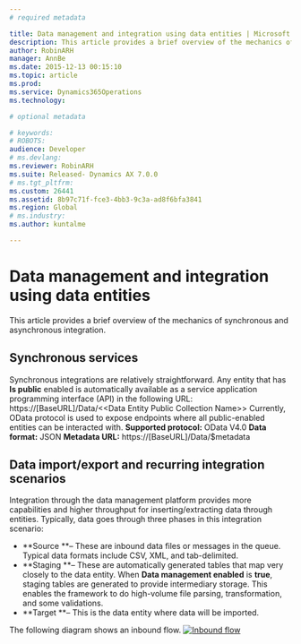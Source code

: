 ```yaml
---
# required metadata

title: Data management and integration using data entities | Microsoft Docs
description: This article provides a brief overview of the mechanics of synchronous and asynchronous integration.
author: RobinARH
manager: AnnBe
ms.date: 2015-12-13 00:15:10
ms.topic: article
ms.prod: 
ms.service: Dynamics365Operations
ms.technology: 

# optional metadata

# keywords: 
# ROBOTS: 
audience: Developer
# ms.devlang: 
ms.reviewer: RobinARH
ms.suite: Released- Dynamics AX 7.0.0
# ms.tgt_pltfrm: 
ms.custom: 26441
ms.assetid: 8b97c71f-fce3-4bb3-9c3a-ad8f6bfa3841
ms.region: Global
# ms.industry: 
ms.author: kuntalme

---
```


# Data management and integration using data entities

This article provides a brief overview of the mechanics of synchronous and asynchronous integration.

Synchronous services
--------------------

Synchronous integrations are relatively straightforward. Any entity that has **Is public** enabled is automatically available as a service application programming interface (API) in the following URL: https://\[BaseURL\]/Data/&lt;&lt;Data Entity Public Collection Name&gt;&gt; Currently, OData protocol is used to expose endpoints where all public-enabled entities can be interacted with. **Supported protocol:** OData V4.0 **Data format:** JSON **Metadata URL:** https://\[BaseURL\]/Data/$metadata

## Data import/export and recurring integration scenarios
Integration through the data management platform provides more capabilities and higher throughput for inserting/extracting data through entities. Typically, data goes through three phases in this integration scenario:

-   **Source **– These are inbound data files or messages in the queue. Typical data formats include CSV, XML, and tab-delimited.
-   **Staging **– These are automatically generated tables that map very closely to the data entity. When **Data management enabled** is **true**, staging tables are generated to provide intermediary storage. This enables the framework to do high-volume file parsing, transformation, and some validations.
-   **Target **– This is the data entity where data will be imported.

The following diagram shows an inbound flow. [![Inbound flow](./media/over6-1024x464.png)](./media/over6.png)

